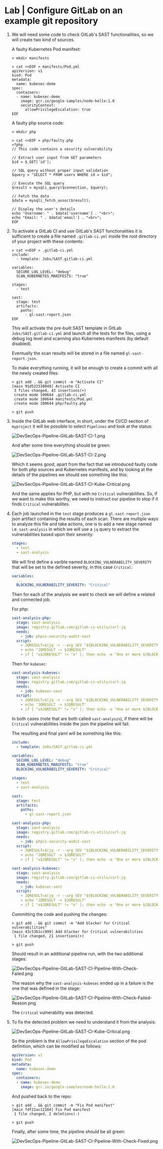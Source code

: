 # Lab | Configure GitLab on an example git repository

1. We will need some code to check GitLab's SAST functionalities, so we will
   create two kind of sources.

   A faulty Kubernetes Pod manifest:

   ```console
   > mkdir manifests

   > cat <<EOF > manifests/Pod.yml
   apiVersion: v1
   kind: Pod
   metadata:
     name: kubesec-demo
   spec:
     containers:
     - name: kubesec-demo
       image: gcr.io/google-samples/node-hello:1.0
       securityContext:
         allowPrivilegeEscalation: true
   EOF
   ```

   A faulty php source code:

   ```console
   > mkdir php

   > cat <<EOF > php/faulty.php
   <?php
   // This code contains a security vulnerability

   // Extract user input from GET parameters
   $id = $_GET['id'];

   // SQL query without proper input validation
   $query = "SELECT * FROM users WHERE id = $id";

   // Execute the SQL query
   $result = mysqli_query($connection, $query);

   // Fetch the data
   $data = mysqli_fetch_assoc($result);

   // Display the user's details
   echo "Username: " . $data['username'] . "<br>";
   echo "Email: " . $data['email'] . "<br>";
   EOF
   ```

2. To activate a GitLab CI and use GitLab's SAST functionalities it is
   sufficient to create a file named `.gitlab-ci.yml` inside the root directory
   of your project with these contents:

   ```console
   > cat <<EOF > .gitlab-ci.yml
   include:
     - template: Jobs/SAST.gitlab-ci.yml

   variables:
     SECURE_LOG_LEVEL: "debug"
     SCAN_KUBERNETES_MANIFESTS: "true"

   stages:
     - test

   sast:
     stage: test
     artifacts:
       paths:
         - gl-sast-report.json
   EOF
   ```

   This will activate the pre-built SAST template in GitLab `Jobs/SAST.gitlab-ci.yml`
   and launch all the tests for the files, using a debug log level and scanning
   also Kubernetes manifests (by default disabled).

   Eventually the scan results will be stored in a file named `gl-sast-report.json`.

   To make everything running, it will be enough to create a commit with all the
   newly created files:

   ```console
   > git add . && git commit -m "Activate CI"
   [main 91d522538048] Activate CI
    3 files changed, 43 insertions(+)
    create mode 100644 .gitlab-ci.yml
    create mode 100644 manifests/Pod.yml
    create mode 100644 php/faulty.php

   > git push
   ```

3. Inside the GitLab web interface, in short, under the CI/CD section of
   `myproject` it will be possible to select `Pipelines` and look at the status:

   ![DevSecOps-Pipeline-GitLab-SAST-CI-1.png](images/DevSecOps-Pipeline-GitLab-SAST-CI-1.png)

   And after some time everything should be green:

   ![DevSecOps-Pipeline-GitLab-SAST-CI-2.png](images/DevSecOps-Pipeline-GitLab-SAST-CI-2.png)

   Which it seems good, apart from the fact that we introduced faulty code for
   both php sources and Kubernetes manifests, and by looking at the details of
   the pipelines we should see something like this:

   ![DevSecOps-Pipeline-GitLab-SAST-CI-Kube-Critical.png](images/DevSecOps-Pipeline-GitLab-SAST-CI-Kube-Critical.png)

   And the same applies for PHP, but with no `Critical` vulnerabilities.
   So, if we want to make this worthy, we need to instruct our pipeline to stop
   if it finds `Critical` vulnerabilites.

4. Each job launched in the `test` stage produces a `gl-sast-report.json` json
   artifact containing the results of each scan.
   There are multiple ways to analyze this file and take actions, one is to add
   a new stage named i.e. `sast-analysis` in which we will use a `jq` query to
   extract the vulnerabilities based upon their severity:

   ```yaml
   stages:
     - test
     - sast-analysis
   ```

   We will first define a varible named `BLOCKING_VULNERABILITY_SEVERITY` that
   will be set to the defined severity, in this case `Critical`:

   ```yaml
   variables:
     ...
     BLOCKING_VULNERABILITY_SEVERITY: "Critical"
   ```

   Then for each of the analysis we want to check we will define a related and
   connected job.

   For php:

   ```yaml
   sast-analysis-php:
     stage: sast-analysis
     image: registry.gitlab.com/gitlab-ci-utils/curl-jq
     needs:
       - job: phpcs-security-audit-sast
     script:
       - JQRESULT=$(jq -r --arg SEV "${BLOCKING_VULNERABILITY_SEVERITY}" '.vulnerabilities[] | select(.severity==$SEV).message' gl-sast-report.json)
       - echo "JQRESULT -> $JQRESULT"
       - if [ "x$JQRESULT" != "x" ]; then echo -e "One or more ${BLOCKING_VULNERABILITY_SEVERITY} vulnerabilities have been found:\n$JQRESULT"; exit 1; fi
   ```

   Then for `kubesec`:

   ```yaml
   sast-analysis-kubesec:
     stage: sast-analysis
     image: registry.gitlab.com/gitlab-ci-utils/curl-jq
     needs:
       - job: kubesec-sast
     script:
       - JQRESULT=$(jq -r --arg SEV "${BLOCKING_VULNERABILITY_SEVERITY}" '.vulnerabilities[] | select(.severity==$SEV).message' gl-sast-report.json)
       - echo "JQRESULT -> $JQRESULT"
       - if [ "x$JQRESULT" != "x" ]; then echo -e "One or more ${BLOCKING_VULNERABILITY_SEVERITY} vulnerabilities have been found:\n$JQRESULT"; exit 1; fi
   ```

   In both cases (note that are both called `sast-analysis`), if there will be
   `Critical` vulnerabilities inside the json the pipeline will fail.

   The resulting and final yaml will be something like this:

   ```yaml
   include:
     - template: Jobs/SAST.gitlab-ci.yml

   variables:
     SECURE_LOG_LEVEL: "debug"
     SCAN_KUBERNETES_MANIFESTS: "true"
     BLOCKING_VULNERABILITY_SEVERITY: "Critical"

   stages:
     - test
     - sast-analysis

   sast:
     stage: test
     artifacts:
       paths:
         - gl-sast-report.json

   sast-analysis-php:
     stage: sast-analysis
     image: registry.gitlab.com/gitlab-ci-utils/curl-jq
     needs:
       - job: phpcs-security-audit-sast
     script:
       - JQRESULT=$(jq -r --arg SEV "${BLOCKING_VULNERABILITY_SEVERITY}" '.vulnerabilities[] | select(.severity==$SEV).message' gl-sast-report.json)
       - echo "JQRESULT -> $JQRESULT"
       - if [ "x$JQRESULT" != "x" ]; then echo -e "One or more ${BLOCKING_VULNERABILITY_SEVERITY} vulnerabilities have been found:\n$JQRESULT"; exit 1; fi

   sast-analysis-kubesec:
     stage: sast-analysis
     image: registry.gitlab.com/gitlab-ci-utils/curl-jq
     needs:
       - job: kubesec-sast
     script:
       - JQRESULT=$(jq -r --arg SEV "${BLOCKING_VULNERABILITY_SEVERITY}" '.vulnerabilities[] | select(.severity==$SEV).message' gl-sast-report.json)
       - echo "JQRESULT -> $JQRESULT"
       - if [ "x$JQRESULT" != "x" ]; then echo -e "One or more ${BLOCKING_VULNERABILITY_SEVERITY} vulnerabilities have been found:\n$JQRESULT"; exit 1; fi
   ```

   Committing the code and pushing the changes:

   ```console
   > git add . && git commit -m "Add blocker for Critical vulnerabilities"
   [main 43c5361cc999] Add blocker for Critical vulnerabilities
    1 file changed, 21 insertions(+)

   > git push
   ```

   Should result in an additional pipeline run, with the two additional stages:

   ![DevSecOps-Pipeline-GitLab-SAST-CI-Pipeline-With-Check-Failed.png](images/DevSecOps-Pipeline-GitLab-SAST-CI-Pipeline-With-Check-Failed.png)

   The reason why the `sast-analysis-kubesec` ended up in a failure is the one
   that was defined in the stage:

   ![DevSecOps-Pipeline-GitLab-SAST-CI-Pipeline-With-Check-Failed-Reason.png](images/DevSecOps-Pipeline-GitLab-SAST-CI-Pipeline-With-Check-Failed-Reason.png)

   The `Critical` vulnerability was detected.

5. To fix the detected problem we need to understand it from the analysis:

   ![DevSecOps-Pipeline-GitLab-SAST-CI-Kube-Critical.png](images/DevSecOps-Pipeline-GitLab-SAST-CI-Kube-Critical.png)

   So the problem is the `AllowPrivilegeEscalation` section of the pod
   definition, which can be modified as follows:

   ```yaml
   apiVersion: v1
   kind: Pod
   metadata:
     name: kubesec-demo
   spec:
     containers:
     - name: kubesec-demo
       image: gcr.io/google-samples/node-hello:1.0
   ```

   And pushed back to the repo:

   ```console
   > git add . && git commit -m "Fix Pod manifest"
   [main fdf21ac12104] Fix Pod manifest
    1 file changed, 2 deletions(-)

   > git push
   ```

   Finally, after some time, the pipeline should be all green:

   ![DevSecOps-Pipeline-GitLab-SAST-CI-Pipeline-With-Check-Fixed.png](images/DevSecOps-Pipeline-GitLab-SAST-CI-Pipeline-With-Check-Fixed.png)
